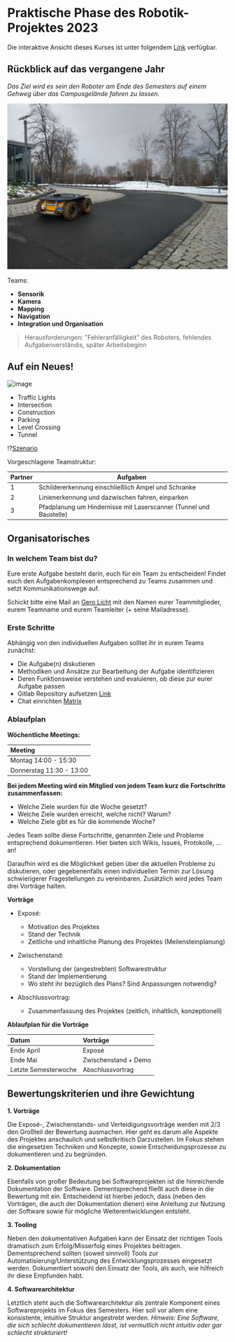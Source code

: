 <!--

author:   Sebastian Zug & Georg Jaeger
email:    sebastian.zug@informatik.tu-freiberg.de & georg.jaeger@informatik.tu-freiberg.de
version:  1.0.0
language: de
narrator: Deutsch Female

comment:  This is a very simple comment.
          Multiline is also okay.

script:   https://cdn.jsdelivr.net/chartist.js/latest/chartist.min.js
          https://felixhao28.github.io/JSCPP/dist/JSCPP.es5.min.js

link: https://cdn.jsdelivr.net/chartist.js/latest/chartist.min.css



-->

# Praktische Phase des Robotik-Projektes 2023

Die interaktive Ansicht dieses Kurses ist unter folgendem [Link](https://liascript.github.io/course/?https://raw.githubusercontent.com/ComputerScienceLecturesTUBAF/RobotikProjekt-Praxis/main/README.md) verfügbar.

## Rückblick auf das vergangene Jahr

_Das Ziel wird es sein den Roboter am Ende des Semesters auf einem Gehweg über das Campusgelände fahren zu lassen._

![previewer](./imgs/Husky03.jpeg)

Teams:
* **Sensorik**
* **Kamera**
* **Mapping**
* **Navigation**
* **Integration und Organisation**

> Herausforderungen: "Fehleranfälligkeit" des Roboters, fehlendes Aufgabenverständis, später Arbeitsbeginn

## Auf ein Neues!

![image](https://emanual.robotis.com/assets/images/platform/turtlebot3/autonomous_driving/autorace_rbiz_challenge_2017_robots_1.png)

+ Traffic Lights
+ Intersection
+ Construction
+ Parking
+ Level Crossing
+ Tunnel

!?[Szenario](https://www.youtube.com/watch?v=8K4GMbfXFXI&t=46s)

Vorgeschlagene Teamstruktur:

| Partner | Aufgaben |
|---------|--------|
|1 | Schildererkennung einschließlich Ampel und Schranke|
|2| Linienerkennung und dazwischen fahren, einparken|
| 3 | Pfadplanung um Hindernisse mit Laserscanner (Tunnel und Baustelle)|

## Organisatorisches

### In welchem Team bist du?

Eure erste Aufgabe besteht darin, euch für ein Team zu entscheiden! Findet euch den Aufgabenkomplexen entsprechend zu Teams zusammen und setzt Kommunikationswege auf.

Schickt bitte eine Mail an [Gero Licht](mailto:gero.licht@informatik.tu-freiberg.de?subject=[RobotikProjektSS21]) mit den Namen eurer Teammitglieder, eurem Teamname und eurem Teamleiter (+ seine Mailadresse).

### Erste Schritte

Abhängig von den individuellen Aufgaben solltet ihr in eurem Teams zunächst:

* Die Aufgabe(n) diskutieren
* Methodiken und Ansätze zur Bearbeitung der Aufgabe identifizieren
* Deren Funktionsweise verstehen und evaluieren, ob diese zur eurer Aufgabe passen
* Gitlab Repository aufsetzen [Link](https://gitlab.hrz.tu-chemnitz.de/)
* Chat einrichten [Matrix](https://matrix.tu-freiberg.de/)

### Ablaufplan

**Wöchentliche Meetings:**

| Meeting                  |
|:-------------------------|
| Montag 14:00 - 15:30     |
| Donnerstag 11:30 - 13:00 |

**Bei jedem Meeting wird ein Mitglied von jedem Team kurz die Fortschritte zusammenfassen:**

* Welche Ziele wurden für die Woche gesetzt?
* Welche Ziele wurden erreicht, welche nicht? Warum?
* Welche Ziele gibt es für die kommende Woche?

Jedes Team sollte diese Fortschritte, genannten Ziele und Probleme entsprechend dokumentieren. Hier bieten sich Wikis, Issues, Protokolle, ... an!

Daraufhin wird es die Möglichkeit geben über die aktuellen Probleme zu diskutieren, oder gegebenenfalls einen individuellen Termin zur Lösung schwierigerer Fragestellungen zu vereinbaren.
Zusätzlich wird jedes Team drei Vorträge halten.

**Vorträge**

* Exposé:

  * Motivation des Projektes
  * Stand der Technik
  * Zeitliche und inhaltliche Planung des Projektes (Meilensteinplanung)

* Zwischenstand:

  * Vorstellung der (angestrebten) Softwarestruktur
  * Stand der Implementierung
  * Wo steht ihr bezüglich des Plans? Sind Anpassungen notwendig?

* Abschlussvortrag:

  * Zusammenfassung des Projektes (zeitlich, inhaltlich, konzeptionell)

**Ablaufplan für die Vorträge**

| **Datum**             | **Vorträge**     |
|:----------------------|:-----------------|
| Ende April            | Exposé           |
| Ende Mai              | Zwischenstand  + Demo   |
| Letzte Semesterwoche  | Abschlussvortrag |

## Bewertungskriterien und ihre Gewichtung

**1. Vorträge**

Die Exposé-, Zwischenstands- und Verteidigungsvorträge werden mit 2/3 den Großteil der Bewertung ausmachen.
Hier geht es darum alle Aspekte des Projektes anschaulich und selbstkritisch Darzustellen.
Im Fokus stehen die eingesetzen Techniken und Konzepte, sowie Entscheidungsprozesse zu dokumentieren und zu begründen.

**2. Dokumentation**

Ebenfalls von großer Bedeutung bei Softwareprojekten ist die hinreichende Dokumentation der Software.
Dementsprechend fließt auch diese in die Bewertung mit ein.
Entscheidend ist hierbei jedoch, dass (neben den Vorträgen, die auch der Dokumentation dienen) eine Anleitung zur Nutzung der Software sowie für mögliche Weiterentwicklungen entsteht.

**3. Tooling**

Neben den dokumentativen Aufgaben kann der Einsatz der richtigen Tools dramatisch zum Erfolg/Misserfolg eines Projektes beitragen.
Dementsprechend sollten (soweit sinnvoll) Tools zur Automatisierung/Unterstützung des Entwicklungsprozesses eingesetzt werden.
Dokumentiert sowohl den Einsatz der Tools, als auch, wie hilfreich ihr diese Empfunden habt.

**4. Softwarearchitektur**

Letztlich steht auch die Softwarearchitektur als zentrale Komponent eines Softwareprojekts im Fokus des Semesters.
Hier soll vor allem eine konsistente, intuitive Struktur angestrebt werden.
*Hinweis: Eine Software, die sich schlecht dokumentieren lässt, ist vermutlich nicht intuitiv oder gar schlecht strukturiert!*
